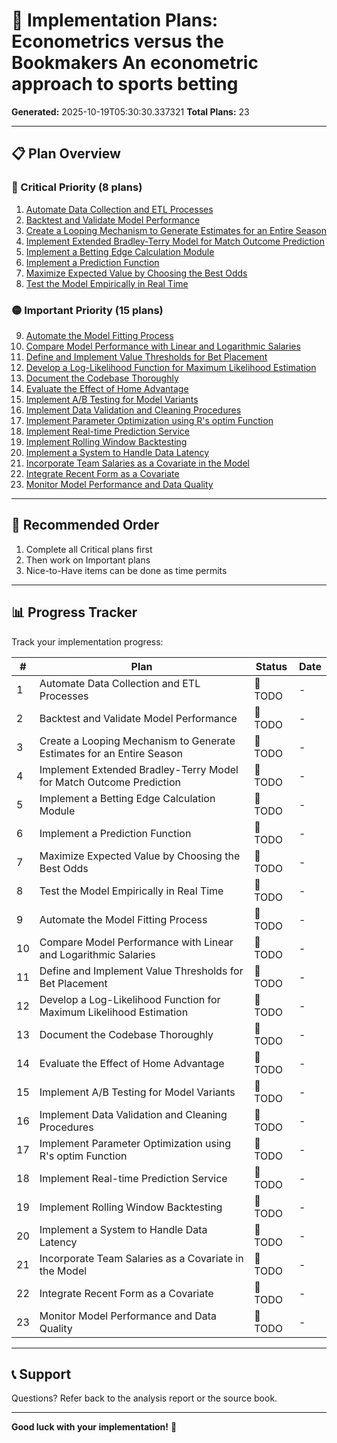 # 🚀 Implementation Plans: Econometrics versus the Bookmakers An econometric approach to sports betting

**Generated:** 2025-10-19T05:30:30.337321
**Total Plans:** 23

---

## 📋 Plan Overview

### 🔴 Critical Priority (8 plans)

1. [Automate Data Collection and ETL Processes](01_Automate_Data_Collection_and_ETL_Processes.md)
2. [Backtest and Validate Model Performance](02_Backtest_and_Validate_Model_Performance.md)
3. [Create a Looping Mechanism to Generate Estimates for an Entire Season](03_Create_a_Looping_Mechanism_to_Generate_Estimates_for_an_Entire_Season.md)
4. [Implement Extended Bradley-Terry Model for Match Outcome Prediction](04_Implement_Extended_Bradley-Terry_Model_for_Match_Outcome_Prediction.md)
5. [Implement a Betting Edge Calculation Module](05_Implement_a_Betting_Edge_Calculation_Module.md)
6. [Implement a Prediction Function](06_Implement_a_Prediction_Function.md)
7. [Maximize Expected Value by Choosing the Best Odds](07_Maximize_Expected_Value_by_Choosing_the_Best_Odds.md)
8. [Test the Model Empirically in Real Time](08_Test_the_Model_Empirically_in_Real_Time.md)

### 🟡 Important Priority (15 plans)

9. [Automate the Model Fitting Process](09_Automate_the_Model_Fitting_Process.md)
10. [Compare Model Performance with Linear and Logarithmic Salaries](10_Compare_Model_Performance_with_Linear_and_Logarithmic_Salaries.md)
11. [Define and Implement Value Thresholds for Bet Placement](11_Define_and_Implement_Value_Thresholds_for_Bet_Placement.md)
12. [Develop a Log-Likelihood Function for Maximum Likelihood Estimation](12_Develop_a_Log-Likelihood_Function_for_Maximum_Likelihood_Estimation.md)
13. [Document the Codebase Thoroughly](13_Document_the_Codebase_Thoroughly.md)
14. [Evaluate the Effect of Home Advantage](14_Evaluate_the_Effect_of_Home_Advantage.md)
15. [Implement A/B Testing for Model Variants](15_Implement_AB_Testing_for_Model_Variants.md)
16. [Implement Data Validation and Cleaning Procedures](16_Implement_Data_Validation_and_Cleaning_Procedures.md)
17. [Implement Parameter Optimization using R's optim Function](17_Implement_Parameter_Optimization_using_Rs_optim_Function.md)
18. [Implement Real-time Prediction Service](18_Implement_Real-time_Prediction_Service.md)
19. [Implement Rolling Window Backtesting](19_Implement_Rolling_Window_Backtesting.md)
20. [Implement a System to Handle Data Latency](20_Implement_a_System_to_Handle_Data_Latency.md)
21. [Incorporate Team Salaries as a Covariate in the Model](21_Incorporate_Team_Salaries_as_a_Covariate_in_the_Model.md)
22. [Integrate Recent Form as a Covariate](22_Integrate_Recent_Form_as_a_Covariate.md)
23. [Monitor Model Performance and Data Quality](23_Monitor_Model_Performance_and_Data_Quality.md)

---

## 🎯 Recommended Order

1. Complete all Critical plans first
2. Then work on Important plans
3. Nice-to-Have items can be done as time permits

---

## 📊 Progress Tracker

Track your implementation progress:

| # | Plan | Status | Date |
|---|------|--------|------|
| 1 | Automate Data Collection and ETL Processes | 🔲 TODO | - |
| 2 | Backtest and Validate Model Performance | 🔲 TODO | - |
| 3 | Create a Looping Mechanism to Generate Estimates for an Entire Season | 🔲 TODO | - |
| 4 | Implement Extended Bradley-Terry Model for Match Outcome Prediction | 🔲 TODO | - |
| 5 | Implement a Betting Edge Calculation Module | 🔲 TODO | - |
| 6 | Implement a Prediction Function | 🔲 TODO | - |
| 7 | Maximize Expected Value by Choosing the Best Odds | 🔲 TODO | - |
| 8 | Test the Model Empirically in Real Time | 🔲 TODO | - |
| 9 | Automate the Model Fitting Process | 🔲 TODO | - |
| 10 | Compare Model Performance with Linear and Logarithmic Salaries | 🔲 TODO | - |
| 11 | Define and Implement Value Thresholds for Bet Placement | 🔲 TODO | - |
| 12 | Develop a Log-Likelihood Function for Maximum Likelihood Estimation | 🔲 TODO | - |
| 13 | Document the Codebase Thoroughly | 🔲 TODO | - |
| 14 | Evaluate the Effect of Home Advantage | 🔲 TODO | - |
| 15 | Implement A/B Testing for Model Variants | 🔲 TODO | - |
| 16 | Implement Data Validation and Cleaning Procedures | 🔲 TODO | - |
| 17 | Implement Parameter Optimization using R's optim Function | 🔲 TODO | - |
| 18 | Implement Real-time Prediction Service | 🔲 TODO | - |
| 19 | Implement Rolling Window Backtesting | 🔲 TODO | - |
| 20 | Implement a System to Handle Data Latency | 🔲 TODO | - |
| 21 | Incorporate Team Salaries as a Covariate in the Model | 🔲 TODO | - |
| 22 | Integrate Recent Form as a Covariate | 🔲 TODO | - |
| 23 | Monitor Model Performance and Data Quality | 🔲 TODO | - |

---

## 📞 Support

Questions? Refer back to the analysis report or the source book.

---

**Good luck with your implementation!** 🚀
